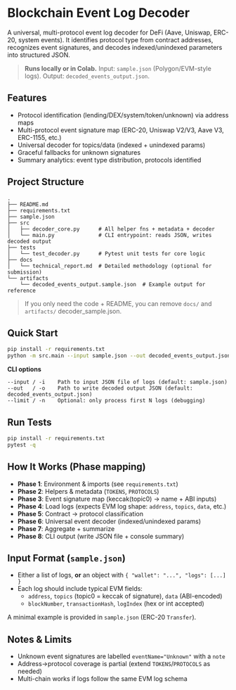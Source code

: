 # Blockchain Event Log Decoder

A universal, multi-protocol event log decoder for DeFi (Aave, Uniswap, ERC-20, system events). It identifies protocol type from contract addresses, recognizes event signatures, and decodes indexed/unindexed parameters into structured JSON.

> **Runs locally or in Colab.** Input: `sample.json` (Polygon/EVM-style logs). Output: `decoded_events_output.json`.

## Features
- Protocol identification (lending/DEX/system/token/unknown) via address maps
- Multi-protocol event signature map (ERC-20, Uniswap V2/V3, Aave V3, ERC-1155, etc.)
- Universal decoder for topics/data (indexed + unindexed params)
- Graceful fallbacks for unknown signatures
- Summary analytics: event type distribution, protocols identified

## Project Structure
```
.
├── README.md
├── requirements.txt
├── sample.json
├── src
│   ├── decoder_core.py      # All helper fns + metadata + decoder
│   └── main.py              # CLI entrypoint: reads JSON, writes decoded output
├── tests
│   └── test_decoder.py      # Pytest unit tests for core logic
├── docs
│   └── technical_report.md  # Detailed methodology (optional for submission)
└── artifacts
    └── decoded_events_output.sample.json  # Example output for reference
```
> If you only need the code + README, you can remove `docs/` and `artifacts/` decoder_sample.json.

## Quick Start
```bash
pip install -r requirements.txt
python -m src.main --input sample.json --out decoded_events_output.json
```

**CLI options**
```
--input / -i    Path to input JSON file of logs (default: sample.json)
--out   / -o    Path to write decoded output JSON (default: decoded_events_output.json)
--limit / -n    Optional: only process first N logs (debugging)
```

## Run Tests
```bash
pip install -r requirements.txt
pytest -q
```

## How It Works (Phase mapping)
- **Phase 1**: Environment & imports (see `requirements.txt`)
- **Phase 2**: Helpers & metadata (`TOKENS`, `PROTOCOLS`)
- **Phase 3**: Event signature map (keccak(topic0) → name + ABI inputs)
- **Phase 4**: Load logs (expects EVM log shape: `address`, `topics`, `data`, etc.)
- **Phase 5**: Contract → protocol classification
- **Phase 6**: Universal event decoder (indexed/unindexed params)
- **Phase 7**: Aggregate + summarize
- **Phase 8**: CLI output (write JSON file + console summary)

## Input Format (`sample.json`)
- Either a list of logs, **or** an object with `{ "wallet": "...", "logs": [...] }`
- Each log should include typical EVM fields:
  - `address`, `topics` (topic0 = keccak of signature), `data` (ABI-encoded)
  - `blockNumber`, `transactionHash`, `logIndex` (hex or int accepted)

A minimal example is provided in `sample.json` (ERC-20 `Transfer`).

## Notes & Limits
- Unknown event signatures are labelled `eventName="Unknown"` with a `note`
- Address→protocol coverage is partial (extend `TOKENS`/`PROTOCOLS` as needed)
- Multi-chain works if logs follow the same EVM log schema

